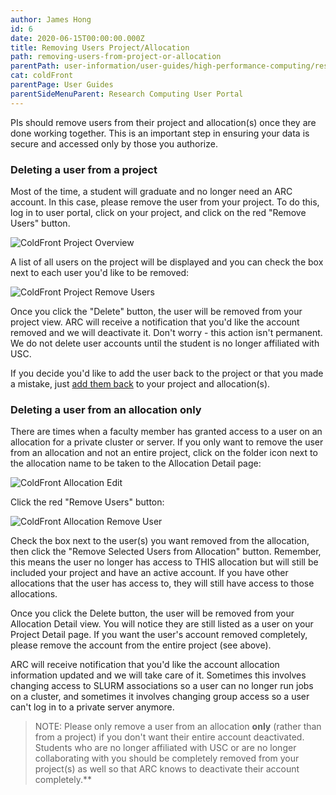 ```yaml
---
author: James Hong
id: 6
date: 2020-06-15T00:00:00.000Z
title: Removing Users Project/Allocation
path: removing-users-from-project-or-allocation
parentPath: user-information/user-guides/high-performance-computing/research-computing-user-portal
cat: coldFront
parentPage: User Guides
parentSideMenuParent: Research Computing User Portal
---
```


PIs should remove users from their project and allocation(s) once they are done working together.  This is an important step in ensuring your data is secure and accessed only by those you authorize.  

### Deleting a user from a project

Most of the time, a student will graduate and no longer need an ARC account.  In this case, please remove the user from your project.  To do this, log in to user portal, click on your project, and click on the red "Remove Users" button.  

![ColdFront Project Overview](/images/coldfront_project_overview.png)

A list of all users on the project will be displayed and you can check the box next to each user you'd like to be removed:  

![ColdFront Project Remove Users](/images/coldfront_project_removeusers.jpg)

Once you click the "Delete" button, the user will be removed from your project view.  ARC will receive a notification that you'd like the account removed and we will deactivate it.  Don't worry - this action isn't permanent.  We do not delete user accounts until the student is no longer affiliated with USC.

If you decide you'd like to add the user back to the project or that you made a mistake, just [add them back](create-a-new-project) to your project and allocation(s).

### Deleting a user from an allocation only

There are times when a faculty member has granted access to a user on an allocation for a private cluster or server.  If you only want to remove the user from an allocation and not an entire project, click on the folder icon next to the allocation name to be taken to the Allocation Detail page:  

![ColdFront Allocation Edit](/images/coldfront_allocation_edit.png)

Click the red "Remove Users" button:  

![ColdFront Allocation Remove User](/images/coldfront_allocation_removeuser.png)

Check the box next to the user(s) you want removed from the allocation, then click the "Remove Selected Users from Allocation" button.  Remember, this means the user no longer has access to THIS allocation but will still be included your project and have an active account. If you have other allocations that the user has access to, they will still have access to those allocations.

Once you click the Delete button, the user will be removed from your Allocation Detail view.  You will notice they are still listed as a user on your Project Detail page. If you want the user's account removed completely, please remove the account from the entire project (see above).

ARC will receive notification that you'd like the account allocation information updated and we will take care of it.  Sometimes this involves changing access to SLURM associations so a user can no longer run jobs on a cluster, and sometimes it involves changing group access so a user can't log in to a private server anymore.  

> NOTE: Please only remove a user from an allocation **only** (rather than from a project) if you don't want their entire account deactivated.  Students who are no longer affiliated with USC or are no longer collaborating with you should be completely removed from your project(s) as well so that ARC knows to deactivate their account completely.**
